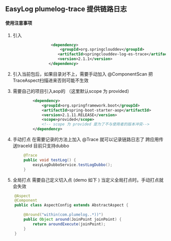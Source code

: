 ## EasyLog  plumelog-trace 提供链路日志

#### 使用注意事项

1. 引入
```xml
                    <dependency>
                        <groupId>org.springclouddev</groupId>
                       <artifactId>springclouddev-log-es-trace</artifactId>
                       <version>2.1.1</version>
                   </dependency>

```
2. 引入当前包后，如果目录对不上，需要手动加入 @ComponentScan 把TraceAspect扫描进来否则可能不生效


3. 需要自己的项目引入aop的 （这里默认scope 为 provided）
```xml
            <dependency>
                <groupId>org.springframework.boot</groupId>
                <artifactId>spring-boot-starter-aop</artifactId>
                <version>2.1.11.RELEASE</version>
                <scope>provided</scope>
                <!-- scope 为 provided 是为了不与使用者的版本冲突-->
            </dependency>
```         
4. 手动打点 在需要记录的方法上加入 @Trace 就可以记录链路日志了 跨应用传送traceId 目前只支持dubbo
```java
        @Trace
        public void testLog() {
            easyLogDubboService.testLogDubbo();
        }
```
5. 全局打点 需要自己定义切入点 (demo 如下 )  当定义全局打点时。手动打点就会失效

```java
    @Aspect
    @Component
    public class AspectConfig extends AbstractAspect {
    
        @Around("within(com.plumelog..*))")
        public Object around(JoinPoint joinPoint) {
            return aroundExecute(joinPoint);
        }
    }
```